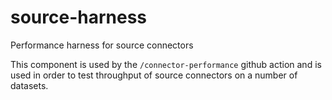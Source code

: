 # source-harness

Performance harness for source connectors

This component is used by the `/connector-performance` github action and is used in order to test throughput of 
source connectors on a number of datasets.
